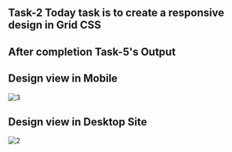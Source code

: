 ## Task-2 Today task is to create a responsive design in Grid CSS




## After completion Task-5's Output



## Design view in Mobile

![3](https://github.com/ZAHIDKHATTAKCS/Tasks/assets/103638880/ee9e3b54-a960-415f-a38b-d1731b7571d2)

## Design view in Desktop Site


![2](https://github.com/ZAHIDKHATTAKCS/Tasks/assets/103638880/71e5141f-ac52-4c28-a3e1-1033519cea47)










